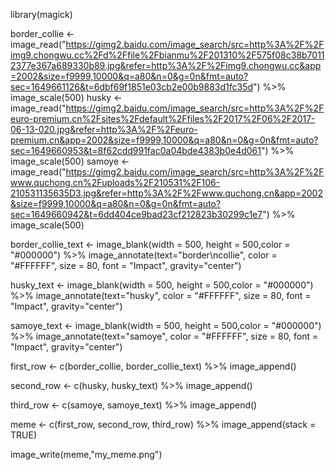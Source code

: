 library(magick)

border_collie <- image_read("https://gimg2.baidu.com/image_search/src=http%3A%2F%2Fimg9.chongwu.cc%2Fd%2Ffile%2Fbianmu%2F201310%2F575f08c38b70112377e367a689330b89.jpg&refer=http%3A%2F%2Fimg9.chongwu.cc&app=2002&size=f9999,10000&q=a80&n=0&g=0n&fmt=auto?sec=1649661126&t=6dbf69f1851e03cb2e00b9883d1fc35d") %>% image_scale(500)
husky <- image_read("https://gimg2.baidu.com/image_search/src=http%3A%2F%2Feuro-premium.cn%2Fsites%2Fdefault%2Ffiles%2F2017%2F06%2F2017-06-13-020.jpg&refer=http%3A%2F%2Feuro-premium.cn&app=2002&size=f9999,10000&q=a80&n=0&g=0n&fmt=auto?sec=1649660953&t=8f62cdd991fac0a04bde4383b0e4d061") %>% image_scale(500)
samoye <- image_read("https://gimg2.baidu.com/image_search/src=http%3A%2F%2Fwww.quchong.cn%2Fuploads%2F210531%2F106-210531135635D3.jpg&refer=http%3A%2F%2Fwww.quchong.cn&app=2002&size=f9999,10000&q=a80&n=0&g=0n&fmt=auto?sec=1649660942&t=6dd404ce9bad23cf212823b30299c1e7") %>% image_scale(500)

border_collie_text <- image_blank(width = 500, height = 500,color = "#000000") %>% 
  image_annotate(text="border\ncollie", color = "#FFFFFF", size = 80, font = "Impact", gravity="center")

husky_text <- image_blank(width = 500, height = 500,color = "#000000") %>% 
  image_annotate(text="husky", color = "#FFFFFF", size = 80, font = "Impact", gravity="center")

samoye_text <- image_blank(width = 500, height = 500,color = "#000000") %>% 
  image_annotate(text="samoye", color = "#FFFFFF", size = 80, font = "Impact", gravity="center")

first_row <- c(border_collie, border_collie_text) %>% image_append()
  
second_row <- c(husky, husky_text) %>% image_append()
  
third_row <- c(samoye, samoye_text) %>% image_append()

meme <- c(first_row, second_row, third_row) %>% image_append(stack = TRUE)

image_write(meme,"my_meme.png")
